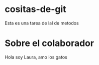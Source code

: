 # cositas-de-git
Esta es una tarea de lal de metodos 



# Sobre el colaborador 

Hola soy Laura, amo los gatos
